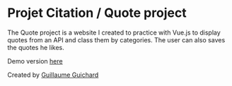 # Projet Citation / Quote project
The Quote project is a website I created to practice with Vue.js to display quotes from an API and class them by categories. The user can also saves the quotes he likes.

Demo version <a href="https://guiguillaume.alwaysdata.net/citations/">here</a>

Created by <a href="https://guiguillaume.alwaysdata.net">Guillaume Guichard</a>
